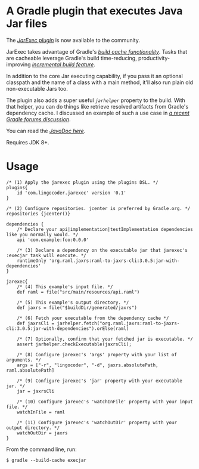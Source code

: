 # A Gradle plugin that executes Java Jar files

The [*JarExec plugin*](http://bit.ly/JarExecPi) is now available to the community.

JarExec takes advantage of Gradle's [*build cache functionality*](https://docs.gradle.org/current/userguide/build_cache.html#build_cache). Tasks that are cacheable leverage Gradle's build time-reducing, productivity-improving [*incremental build feature*](https://docs.gradle.org/current/userguide/more_about_tasks.html#sec:up_to_date_checks).

In addition to the core Jar executing capability, if you pass it an optional classpath and the name of a class with a main method, it'll also run plain old non-executable Jars too. 

The plugin also adds a super useful *`jarhelper`* property to the build. With that helper, you can do things like retrieve resolved artifacts from Gradle's dependency cache. I discussed an example of such a use case in [*a recent Gradle forums discussion*](http://bit.ly/LngoJar).

You can read the [*JavaDoc here*](https://lingocoder.github.io/docs/javadoc/index.html).

Requires JDK 8+.

# Usage

    /* (1) Apply the jarexec plugin using the plugins DSL. */
    plugins{
        id 'com.lingocoder.jarexec' version '0.1'
    }
		
    /* (2) Configure repositories. jcenter is preferred by Gradle.org. */
    repositories {jcenter()}

    dependencies {
        /* Declare your api|implementation|testImplementation dependencies like you normally would. */
        api 'com.example:foo:0.0.0'

        /* (3) Declare a dependency on the executable jar that jarexec's :execjar task will execute. */
        runtimeOnly 'org.raml.jaxrs:raml-to-jaxrs-cli:3.0.5:jar-with-dependencies'
    }

    jarexec{
        /* (4) This example's input file. */
        def raml = file("src/main/resources/api.raml")
 
        /* (5) This example's output directory. */
        def jaxrs = file("$buildDir/generated/jaxrs")

        /* (6) Fetch your executable from the dependency cache */
        def jaxrsCli = jarhelper.fetch("org.raml.jaxrs:raml-to-jaxrs-cli:3.0.5:jar-with-dependencies").orElse(raml)

        /* (7) Optionally, confirm that your fetched jar is executable. */
        assert jarhelper.checkExecutable(jaxrsCli);

        /* (8) Configure jarexec's 'args' property with your list of arguments. */
        args = ["-r", "lingocoder", "-d", jaxrs.absolutePath, raml.absolutePath]

        /* (9) Configure jarexec's 'jar' property with your executable jar. */
        jar = jaxrsCli

        /* (10) Configure jarexec's 'watchInFile' property with your input file. */
        watchInFile = raml

        /* (11) Configure jarexec's 'watchOutDir' property with your output directory. */
        watchOutDir = jaxrs
    }

  From the command line, run:  

    $ gradle --build-cache execjar